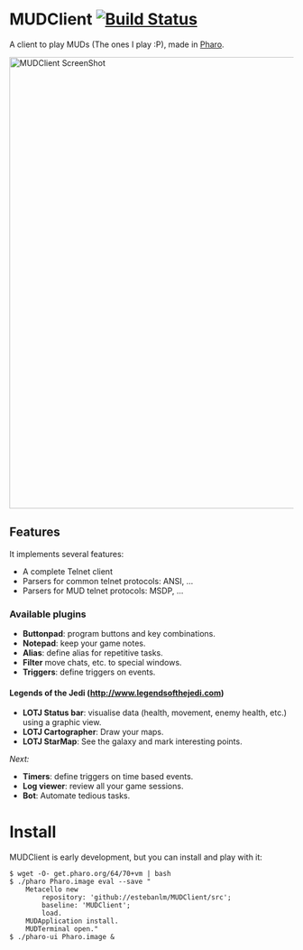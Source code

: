 # MUDClient [![Build Status](https://travis-ci.org/estebanlm/MUDClient.png?branch=master)](https://travis-ci.org/estebanlm/MUDClient)
A client to play MUDs (The ones I play :P), made in [Pharo](http://pharo.org).

<img src="https://raw.githubusercontent.com/estebanlm/themes/master/images/MUDClient.png" alt="MUDClient ScreenShot" width="800px">

## Features
It implements several features:

- A complete Telnet client
- Parsers for common telnet protocols: ANSI, ...
- Parsers for MUD telnet protocols: MSDP, ...

### Available plugins
- **Buttonpad**: program buttons and key combinations.
- **Notepad**: keep your game notes.
- **Alias**: define alias for repetitive tasks.
- **Filter** move chats, etc. to special windows.
- **Triggers**: define triggers on events.

#### Legends of the Jedi (http://www.legendsofthejedi.com)
- **LOTJ Status bar**: visualise data (health, movement, enemy health, etc.) using a graphic view.
- **LOTJ Cartographer**: Draw your maps.
- **LOTJ StarMap**: See the galaxy and mark interesting points.

*Next:*
- **Timers**: define triggers on time based events.
- **Log viewer**: review all your game sessions.
- **Bot**: Automate tedious tasks.

# Install
MUDClient is early development, but you can install and play with it: 

    $ wget -O- get.pharo.org/64/70+vm | bash
    $ ./pharo Pharo.image eval --save "
        Metacello new 
            repository: 'github://estebanlm/MUDClient/src';
            baseline: 'MUDClient';
            load. 
		MUDApplication install.
        MUDTerminal open."
    $ ./pharo-ui Pharo.image &   

